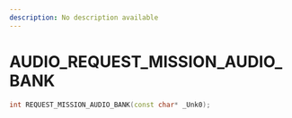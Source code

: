 ```yaml
---
description: No description available 
---
```


# AUDIO\_REQUEST_MISSION_AUDIO_BANK

```cpp
int REQUEST_MISSION_AUDIO_BANK(const char* _Unk0);
```